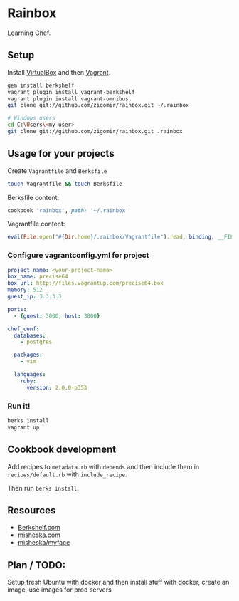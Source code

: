 # Rainbox

Learning Chef.

## Setup

Install [VirtualBox](https://www.virtualbox.org/) and then [Vagrant](http://www.vagrantup.com/).

```bash
gem install berkshelf
vagrant plugin install vagrant-berkshelf
vagrant plugin install vagrant-omnibus
git clone git://github.com/zigomir/rainbox.git ~/.rainbox

# Windows users
cd C:\Users\<my-user>
git clone git://github.com/zigomir/rainbox.git .rainbox
```

## Usage for your projects

Create `Vagrantfile` and `Berksfile`

```bash
touch Vagrantfile && touch Berksfile
```

Berksfile content:

```ruby
cookbook 'rainbox', path: '~/.rainbox'
```

Vagrantfile content:

```ruby
eval(File.open("#{Dir.home}/.rainbox/Vagrantfile").read, binding, __FILE__, __LINE__)
```

### Configure vagrantconfig.yml for project

```yaml
project_name: <your-project-name>
box_name: precise64
box_url: http://files.vagrantup.com/precise64.box
memory: 512
guest_ip: 3.3.3.3

ports:
  - {guest: 3000, host: 3000}

chef_conf:
  databases:
    - postgres

  packages:
    - vim

  languages:
    ruby:
      version: 2.0.0-p353
```

### Run it!

```bash
berks install
vagrant up
```


## Cookbook development

Add recipes to `metadata.rb` with `depends` and then include them in `recipes/default.rb` with `include_recipe`.

Then run `berks install`.

## Resources

- [Berkshelf.com](http://berkshelf.com/)
- [misheska.com](http://misheska.com/blog/2013/06/16/getting-started-writing-chef-cookbooks-the-berkshelf-way/)
- [misheska/myface](https://github.com/misheska/myface)

## Plan / TODO:

Setup fresh Ubuntu with docker and then install stuff with docker, create an image, use images for prod servers
